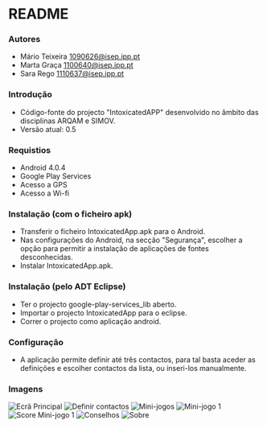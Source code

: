 # README #

### Autores ###

* Mário Teixeira [1090626@isep.ipp.pt](mailto:1090626@isep.ipp.pt)
* Marta Graça [1100640@isep.ipp.pt](mailto:1100640@isep.ipp.pt)
* Sara Rego [1110637@isep.ipp.pt](mailto:1110637@isep.ipp.pt)

### Introdução ###

* Código-fonte do projecto "IntoxicatedAPP" desenvolvido no âmbito das disciplinas ARQAM e SIMOV.
* Versão atual: 0.5

### Requistios ###

* Android 4.0.4
* Google Play Services
* Acesso a GPS
* Acesso a Wi-fi

### Instalação (com o ficheiro apk) ###

* Transferir o ficheiro IntoxicatedApp.apk para o Android.
* Nas configurações do Android, na secção "Segurança", escolher a opção para permitir a instalação de aplicações de fontes desconhecidas.
* Instalar IntoxicatedApp.apk.

### Instalação (pelo ADT Eclipse) ###

* Ter o projecto google-play-services_lib aberto.
* Importar o projecto IntoxicatedApp para o eclipse. 
* Correr o projecto como aplicação android.

### Configuração ###

* A aplicação permite definir até três contactos, para tal basta aceder as definições e escolher contactos da lista, ou inseri-los manualmente.

### Imagens ###

![Ecrã Principal](https://www.dropbox.com/s/l4ff8ii3as2k3d6/Screenshot_2015-01-07-16-10-59.png?dl=0)
![Definir contactos](https://www.dropbox.com/s/pv99yht6r5r9ak6/Screenshot_2015-01-07-16-11-17.png?dl=0)
![Mini-jogos](https://www.dropbox.com/s/6mxxid1clm9wylk/Screenshot_2015-01-07-16-11-38.png?dl=0)
![Mini-jogo 1](https://www.dropbox.com/s/r5ucm0f04sn0vso/Screenshot_2015-01-07-16-11-47.png?dl=0)
![Score Mini-jogo 1](https://www.dropbox.com/s/o8qowxvec4e01wv/Screenshot_2015-01-07-16-12-09.png?dl=0)
![Conselhos](https://www.dropbox.com/s/yf6iiw67tnwxtnc/Screenshot_2015-01-07-16-13-16.png?dl=0)
![Sobre](https://www.dropbox.com/s/gk12dh329jx4oji/Screenshot_2015-01-07-16-11-29.png?dl=0)


